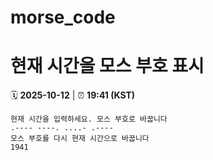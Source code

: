 # morse_code
# 현재 시간을 모스 부호 표시
<!-- MORSE_TIME_START -->
🗓️ **2025-10-12** | ⏰ **19:41 (KST)**

```
현재 시간을 입력하세요. 모스 부호로 바꿉니다
.---- ----. ....- .----
모스 부호를 다시 현재 시간으로 바꿉니다
1941
```
<!-- MORSE_TIME_END -->
